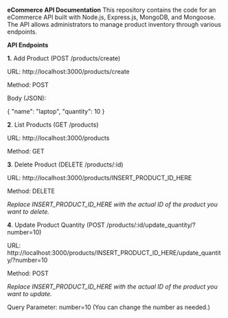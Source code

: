 **eCommerce API Documentation**
This repository contains the code for an eCommerce API built with Node.js, Express.js, MongoDB, and Mongoose. The API allows administrators to manage product inventory through various endpoints.

**API Endpoints**

**1.** Add Product (POST /products/create)

URL: http://localhost:3000/products/create

Method: POST

Body (JSON):

{
  "name": "laptop",
  "quantity": 10
}


**2**. List Products (GET /products)

URL: http://localhost:3000/products

Method: GET


**3**. Delete Product (DELETE /products/:id)

URL: http://localhost:3000/products/INSERT_PRODUCT_ID_HERE

Method: DELETE

_Replace INSERT_PRODUCT_ID_HERE with the actual ID of the product you want to delete._


**4**. Update Product Quantity (POST /products/:id/update_quantity/?number=10)

URL: http://localhost:3000/products/INSERT_PRODUCT_ID_HERE/update_quantity/?number=10

Method: POST

_Replace INSERT_PRODUCT_ID_HERE with the actual ID of the product you want to update._

Query Parameter: number=10 (You can change the number as needed.)

